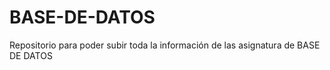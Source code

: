 # BASE-DE-DATOS
Repositorio para poder subir toda la información de las asignatura de BASE DE DATOS
